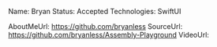 Name: Bryan
Status: Accepted
Technologies: SwiftUI

AboutMeUrl: https://github.com/bryanless
SourceUrl: https://github.com/bryanless/Assembly-Playground
VideoUrl:

<!---
EXAMPLE
Name: John Appleseed
Status: Submitted <or> Winner <or> Distinguished <or> Rejected
Technologies: SwiftUI, RealityKit, CoreGraphic

AboutMeUrl: https://linkedin.com/in/johnappleseed
SourceUrl: https://github.com/johnappleseed/wwdc2025
VideoUrl: https://youtu.be/ABCDE123456
-->
